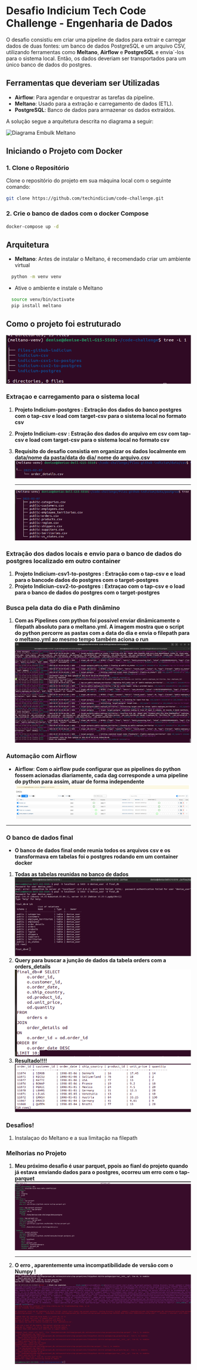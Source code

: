 # Desafio Indicium Tech Code Challenge - Engenharia de Dados

O desafio consistiu em criar uma pipeline de dados para extrair e carregar dados de duas fontes: um banco de dados PostgreSQL e um arquivo CSV, utilizando ferramentas como **Meltano**, **Airflow** e **PostgreSQL** e envia´-los para o sistema local.
Então, os dados deveriam ser transportados para um único banco de dados do postgres.

## Ferramentas que deveriam ser Utilizadas

- **Airflow**: Para agendar e orquestrar as tarefas da pipeline.
- **Meltano**: Usado para a extração e carregamento de dados (ETL).
- **PostgreSQL**: Banco de dados para armazenar os dados extraídos.



A solução segue a arquitetura descrita no diagrama a seguir:

![Diagrama Embulk Meltano](https://github.com/DeniseMelo/code-challenge/blob/main/docs/diagrama_embulk_meltano.jpg)

## Iniciando o Projeto com Docker

### 1. Clone o Repositório

Clone o repositório do projeto em sua máquina local com o seguinte comando:

```bash
git clone https://github.com/techindicium/code-challenge.git
```
### 2. Crie o banco de dados com o docker Compose
```bash
docker-compose up -d
```

## Arquitetura

- **Meltano**: Antes de instalar o Meltano, é recomendado criar um ambiente virtual
```bash
  python -m venv venv
```
- Ative o ambiente e instale o Meltano
```bash
  source venv/bin/activate
  pip install meltano
```

## Como o projeto foi estruturado
![](https://github.com/DeniseMelo/Indicium_challenge/blob/main/images/Screenshot%20from%202025-02-07%2011-51-36.png)
### Extraçao e carregamento para o sistema local
1. **Projeto Indicium-postgres : Extração dos dados do banco postgres com o tap-csv e load com target-csv para o sistema local no formato csv**  
   
2. **Projeto Indicium-csv : Estração dos dados do arquivo em csv com tap-csv  e load com target-csv para o sistema local no formato csv**

3. **Requisito do desafio consistia em  organizar os dados localmente em data/nome da pasta/data do dia/ nome do arquivo.csv**  
   ![terminal](https://github.com/DeniseMelo/Indicium_challenge/blob/main/images/Screenshot%20from%202025-02-07%2011-55-37.png)
   ***
   ![terminal](https://github.com/DeniseMelo/Indicium_challenge/blob/main/images/Screenshot%20from%202025-02-07%2011-56-41.png)
### Extração dos dados locais e envio para o banco de dados do postgres localizado em outro container
1. **Projeto Indicium-csv1-to-postgres : Extração com o tap-csv e e load para o bancode dados do postgres com o target-postgres**
2. **Projeto Indiciun-csv2-to-postgres : Extraçao com o tap-csv e o load para o banco de dados do postgres com o target-postgres**

### Busca pela data do dia e Path dinâmino

1. **Com as Pipelines com python foi possivel enviar dinâmicamente o filepath absoluto para o meltano.yml. A imagem mostra que o script do python percorre as pastas com a data do dia e envia o filepath para o meltano.yml ao mesmo tempo também aciona o run**
   ![](https://github.com/DeniseMelo/Indicium_challenge/blob/main/images/Screenshot%20from%202025-02-07%2003-59-55.png)
  
 ### Automação com Airflow   
  
- **Airflow**: **Com o airflow pude configurar que as pipelines do python fossem acionadas diariamente, cada dag corresponde a uma pipeline do python para assim, atuar de forma independente**
![](https://github.com/DeniseMelo/Indicium_challenge/blob/main/images/Screenshot%20from%202025-02-07%2008-53-16.png)
***
 ### O banco de dados final
- **O banco de dados final onde reunia todos os arquivos csv e os transformava em tabelas  foi o postgres rodando em um container docker**
1. **Todas as tabelas reunidas no banco de dados**
   ![](https://github.com/DeniseMelo/Indicium_challenge/blob/main/images/Screenshot%20from%202025-02-07%2009-00-38.png)
2. **Query para buscar a junção de dados da tabela orders com a orders_details**
 ![](https://github.com/DeniseMelo/Indicium_challenge/blob/main/images/Screenshot%20from%202025-02-07%2009-09-22.png)
3. **Resultado!!!!**
   ![](https://github.com/DeniseMelo/Indicium_challenge/blob/main/images/Screenshot%20from%202025-02-07%2009-08-53.png)

 ### Desafios!
 1. Instalaçao do Meltano e a sua limitação na filepath
### Melhorias no Projeto
1. **Meu próximo desafio é usar parquet, ppois ao fianl do projeto quando já estava enviando dados para o postgres, ocorreu um erro com o tap-parquet**
   ![](https://github.com/DeniseMelo/Indicium_challenge/blob/main/images/Screenshot%20from%202025-02-05%2010-05-57.png)
   ***
2. **O erro , aparentemente uma incompatibilidade de versão com o Numpy !**
   ![](https://github.com/DeniseMelo/Indicium_challenge/blob/main/images/Screenshot%20from%202025-02-05%2010-05-17.png)
